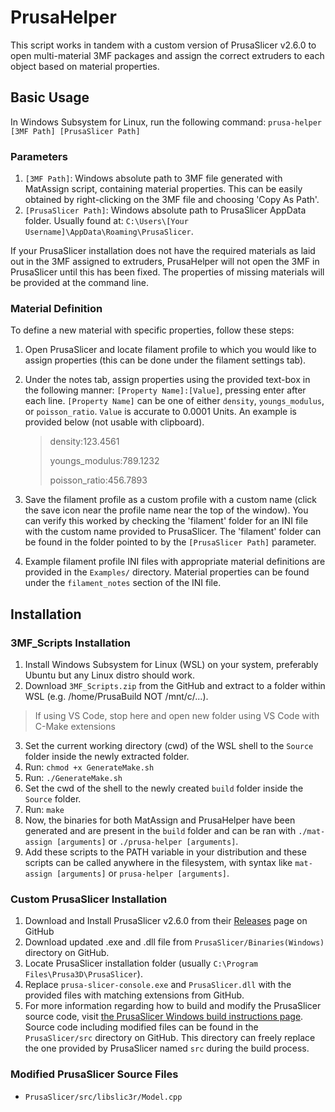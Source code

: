﻿# PrusaHelper
This script works in tandem with a custom version of PrusaSlicer v2.6.0 to open multi-material 3MF packages and assign the correct extruders to each object based on material properties.
## Basic Usage
In Windows Subsystem for Linux, run the following command:
`prusa-helper [3MF Path] [PrusaSlicer Path]`
### Parameters
1. `[3MF Path]`: Windows absolute path to 3MF file generated with MatAssign script, containing material properties. This can be easily obtained by right-clicking on the 3MF file and choosing 'Copy As Path'.
2. `[PrusaSlicer Path]`: Windows absolute path to PrusaSlicer AppData folder. Usually found at: `C:\Users\[Your Username]\AppData\Roaming\PrusaSlicer`.

If your PrusaSlicer installation does not have the required materials as laid out in the 3MF assigned to extruders, PrusaHelper will not open the 3MF in PrusaSlicer until this has been fixed. The properties of missing materials will be provided at the command line. 
### Material Definition
To define a new material with specific properties, follow these steps:
1. Open PrusaSlicer and locate filament profile to which you would like to assign properties (this can be done under the filament settings tab).
2. Under the notes tab, assign properties using the provided text-box in the following manner: `[Property Name]:[Value]`, pressing enter after each line. `[Property Name]` can be one of either `density`, `youngs_modulus`, or `poisson_ratio`. `Value` is accurate to 0.0001 Units. An example is provided below (not usable with clipboard).
	>density:123.4561
 	>
 	>youngs_modulus:789.1232
	>
	>poisson_ratio:456.7893
	
3. Save the filament profile as a custom profile with a custom name (click the save icon near the profile name near the top of the window). You can verify this worked by checking the 'filament' folder for an INI file with the custom name provided to PrusaSlicer. The 'filament' folder can be found in the folder pointed to by the `[PrusaSlicer Path]` parameter.
4. Example filament profile INI files with appropriate material definitions are provided in the `Examples/` directory. Material properties can be found under the `filament_notes` section of the INI file.
## Installation
### 3MF_Scripts Installation
 1. Install Windows Subsystem for Linux (WSL) on your system, preferably Ubuntu but any Linux distro should work.
 2. Download `3MF_Scripts.zip` from the GitHub and extract to a folder within WSL (e.g. /home/PrusaBuild NOT /mnt/c/...). 
 >If using VS Code, stop here and open new folder using VS Code with C-Make extensions
 3. Set the current working directory (cwd) of the WSL shell to the `Source` folder inside the newly extracted folder.
 4. Run: `chmod +x GenerateMake.sh`
 5. Run: `./GenerateMake.sh`
 6. Set the cwd of the shell to the newly created `build` folder inside the `Source` folder.
 7. Run: `make`
 8. Now, the binaries for both MatAssign and PrusaHelper have been generated and are present in the `build` folder and can be ran with `./mat-assign [arguments]` or `./prusa-helper [arguments]`. 
 9. Add these scripts to the PATH variable in your distribution and these scripts can be called anywhere in the filesystem, with syntax like `mat-assign [arguments]` or `prusa-helper [arguments]`.
 
### Custom PrusaSlicer Installation 
1. Download and Install PrusaSlicer v2.6.0 from their [Releases](https://github.com/prusa3d/PrusaSlicer/releases) page on GitHub
2. Download updated .exe and .dll file from `PrusaSlicer/Binaries(Windows)` directory on GitHub.
3. Locate PrusaSlicer installation folder (usually `C:\Program Files\Prusa3D\PrusaSlicer`).
4. Replace `prusa-slicer-console.exe` and `PrusaSlicer.dll` with the provided files with matching extensions from GitHub.
5. For more information regarding how to build and modify the PrusaSlicer source code, visit [the PrusaSlicer Windows build instructions page](https://github.com/prusa3d/PrusaSlicer/blob/master/doc/How%20to%20build%20-%20Windows.md). Source code including modified files can be found in the `PrusaSlicer/src` directory on GitHub. This directory can freely replace the one provided by PrusaSlicer named `src` during the build process.

### Modified PrusaSlicer Source Files
- `PrusaSlicer/src/libslic3r/Model.cpp`
